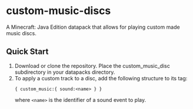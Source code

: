 # custom-music-discs

A Minecraft: Java Edition datapack that allows for playing custom made music discs.

## Quick Start

1. Download or clone the repository. Place the custom_music_disc subdirectory in your datapacks directory.
2. To apply a custom track to a disc, add the following structure to its tag:
    ```
	{ custom_music:{ sound:<name> } }
	```
	where `<name>` is the identifier of a sound event to play.
